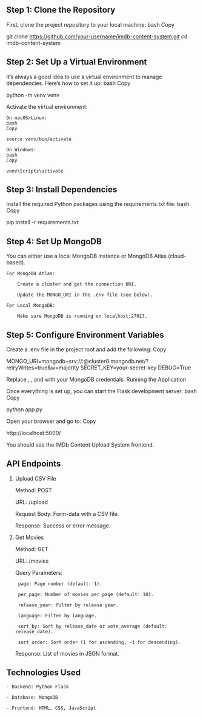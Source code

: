 ## Step 1: Clone the Repository

First, clone the project repository to your local machine:
bash
Copy

git clone https://github.com/your-username/imdb-content-system.git
cd imdb-content-system

## Step 2: Set Up a Virtual Environment

It’s always a good idea to use a virtual environment to manage dependencies. Here’s how to set it up:
bash
Copy

python -m venv venv

Activate the virtual environment:

    On macOS/Linux:
    bash
    Copy

    source venv/bin/activate

    On Windows:
    bash
    Copy

    venv\Scripts\activate

## Step 3: Install Dependencies

Install the required Python packages using the requirements.txt file:
bash
Copy

pip install -r requirements.txt

## Step 4: Set Up MongoDB

You can either use a local MongoDB instance or MongoDB Atlas (cloud-based).

    For MongoDB Atlas:

        Create a cluster and get the connection URI.

        Update the MONGO_URI in the .env file (see below).

    For Local MongoDB:

        Make sure MongoDB is running on localhost:27017.

## Step 5: Configure Environment Variables

Create a .env file in the project root and add the following:
Copy

MONGO_URI=mongodb+srv://<username>:<password>@cluster0.mongodb.net/<dbname>?retryWrites=true&w=majority
SECRET_KEY=your-secret-key
DEBUG=True

Replace <username>, <password>, and <dbname> with your MongoDB credentials.
Running the Application

Once everything is set up, you can start the Flask development server:
bash
Copy

python app.py

Open your browser and go to:
Copy

http://localhost:5000/

You should see the IMDb Content Upload System frontend.
## API Endpoints
1. Upload CSV File

    Method: POST

    URL: /upload

    Request Body: Form-data with a CSV file.

    Response: Success or error message.

2. Get Movies

    Method: GET

    URL: /movies

    Query Parameters:

        page: Page number (default: 1).

        per_page: Number of movies per page (default: 10).

        release_year: Filter by release year.

        language: Filter by language.

        sort_by: Sort by release_date or vote_average (default: release_date).

        sort_order: Sort order (1 for ascending, -1 for descending).

    Response: List of movies in JSON format.
## Technologies Used

    - Backend: Python Flask

    - Database: MongoDB

    - Frontend: HTML, CSS, JavaScript

